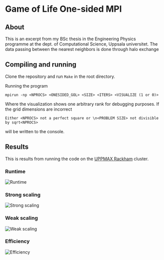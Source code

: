 # Game of Life One-sided MPI
## About

This is an excerpt from my BSc thesis in the Engineering Physics programme at the dept. of Computational Science, Uppsala universitet. The data passing between the nearest neighbors is done through halo exchange

## Compiling and running
Clone the repository and run `Make` in the root directory.

Running the program

```
mpirun -np <NPROCS> <ONESIDED_GOL> <SIZE> <ITERS> <VISUALIZE (1 or 0)>
```

Where the visualization shows one arbitrary rank for debugging purposes. If the grid dimensions are incorrect


```
Either <NPROCS> not a perfect square or \n<PROBLEM SIZE> not divisible by sqrt<NPROCS>
```
will be written to the console.

## Results
This is results from running the code on the [UPPMAX Rackham](https://www.uppmax.uu.se/resources/systems/the-rackham-cluster/) cluster.

### Runtime
![Runtime](https://github.com/auan0001/MPI-One-sided-Game-of-Life/blob/main/images/gol_gh_run.png)

### Strong scaling
![Strong scaling](https://github.com/auan0001/MPI-One-sided-Game-of-Life/blob/main/images/gol_gh_str.png)

### Weak scaling
![Weak scaling](https://github.com/auan0001/MPI-One-sided-Game-of-Life/blob/main/images/gol_gh_weak.png)

### Efficiency
![Efficiency](https://github.com/auan0001/MPI-One-sided-Game-of-Life/blob/main/images/gol_gh_eff.png)
